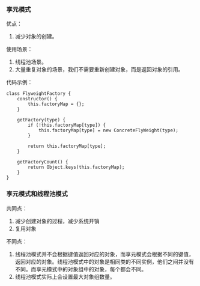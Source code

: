 ### 享元模式 

优点：

1. 减少对象的创建。


使用场景：

1. 线程池场景。
2. 大量重复对象的场景，我们不需要重新创建对象，而是返回对象的引用。

代码示例： 

    class FlyweightFactory {
        constructor() {
            this.factoryMap = {};
        }

        getFactory(type) {
            if (!this.factoryMap[type]) {
                this.factoryMap[type] = new ConcreteFlyWeight(type);
            }

            return this.factoryMap[type];
        }

        getFactoryCount() {
            return Object.keys(this.factoryMap);
        }
    }

### 享元模式和线程池模式  

共同点： 
1. 减少创建对象的过程，减少系统开销
2. 复用对象 

不同点：
1. 线程池模式并不会根据键值返回对应的对象，而享元模式会根据不同的键值，返回对应的对象。线程池模式中的对象是相同类的不同实例，他们之间并没有不同。而享元模式中的对象组中的对象，每个都会不同。
2. 线程池模式实际上会设置最大对象组数量。